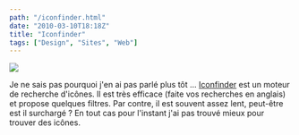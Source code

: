 ```yaml
---
path: "/iconfinder.html"
date: "2010-03-10T18:18Z"
title: "Iconfinder"
tags: ["Design", "Sites", "Web"]
---
```


[![](https://2.bp.blogspot.com/_lEhuTvDBOnM/S5fTRzIZSII/AAAAAAAAAIs/jxlKboBNH14/s200/icon-finder.jpg)](http://2.bp.blogspot.com/_lEhuTvDBOnM/S5fTRzIZSII/AAAAAAAAAIs/jxlKboBNH14/s1600-h/icon-finder.jpg)

Je ne sais pas pourquoi j'en ai pas parlé plus tôt ... [Iconfinder](http://www.iconfinder.net/) est un moteur de recherche d'icônes. Il est très efficace (faite vos recherches en anglais) et propose quelques filtres. Par contre, il est souvent assez lent, peut-être est il surchargé ?
En tout cas pour l'instant j'ai pas trouvé mieux pour trouver des icônes.
